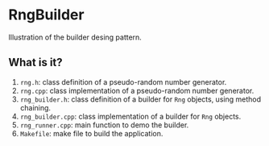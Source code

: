 # RngBuilder
Illustration of the builder desing pattern.

## What is it?
1. `rng.h`: class definition of a pseudo-random number generator.
1. `rng.cpp`: class implementation of a pseudo-random number generator.
1. `rng_builder.h`: class definition of a builder for `Rng` objects,
    using method chaining.
1. `rng_builder.cpp`: class implementation of a builder for `Rng` objects.
1. `rng_runner.cpp`: main function to demo the builder.
1. `Makefile`: make file to build the application.

